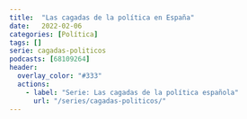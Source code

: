 ```yaml
---
title:  "Las cagadas de la política en España"
date:   2022-02-06
categories: [Política]
tags: []
serie: cagadas-politicos
podcasts: [68109264]
header:
  overlay_color: "#333"
  actions:
    - label: "Serie: Las cagadas de la política española"
      url: "/series/cagadas-politicos/"
---
```



